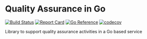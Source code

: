 # Quality Assurance in Go

[![Build Status](https://github.com/kyuff/qa/actions/workflows/go.yml/badge.svg?branch=main)](https://github.com/kyuff/es/actions/workflows/qa.yml)
[![Report Card](https://goreportcard.com/badge/github.com/kyuff/qa)](https://goreportcard.com/report/github.com/kyuff/qa/)
[![Go Reference](https://pkg.go.dev/badge/github.com/kyuff/qa.svg)](https://pkg.go.dev/github.com/kyuff/qa)
[![codecov](https://codecov.io/gh/kyuff/qa/graph/badge.svg?token=EY0LT9XASR)](https://codecov.io/gh/kyuff/qa)

Library to support quality assurance activities in a Go based service
